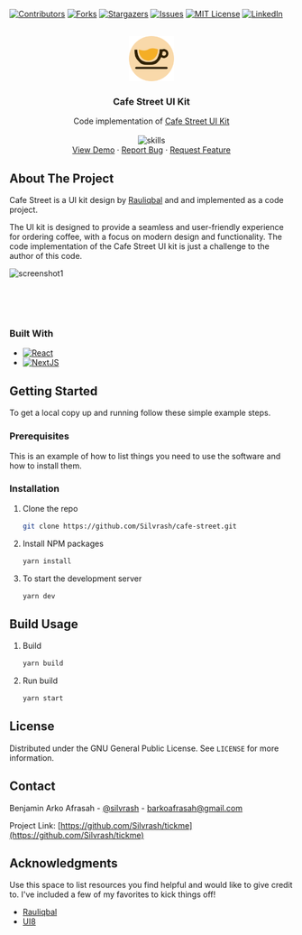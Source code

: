 <!-- Improved compatibility of back to top link: See: https://github.com/othneildrew/Best-README-Template/pull/73 -->
<a name="readme-top"></a>
<!--
*** Thanks for checking out the Best-README-Template. If you have a suggestion
*** that would make this better, please fork the repo and create a pull request
*** or simply open an issue with the tag "enhancement".
*** Don't forget to give the project a star!
*** Thanks again! Now go create something AMAZING! :D
-->

[![Contributors][contributors-shield]][contributors-url]
[![Forks][forks-shield]][forks-url]
[![Stargazers][stars-shield]][stars-url]
[![Issues][issues-shield]][issues-url]
[![MIT License][license-shield]][license-url]
[![LinkedIn][linkedin-shield]][linkedin-url]


<!-- PROJECT SHIELDS -->
<!--
*** I'm using markdown "reference style" links for readability.
*** Reference links are enclosed in brackets [ ] instead of parentheses ( ).
*** See the bottom of this document for the declaration of the reference variables
*** for contributors-url, forks-url, etc. This is an optional, concise syntax you may use.
*** https://www.markdownguide.org/basic-syntax/#reference-style-links
-->


<!-- PROJECT LOGO -->
<br />
<div align="center">
  <a href="https://github.com/othneildrew/Best-README-Template">
    <img src="app/favicon.ico" alt="Logo" height="80">
  </a>

  <h3 align="center">Cafe Street UI Kit</h3>

  <p align="center">
    Code implementation of <a href='https://www.figma.com/community/file/1138256358581554095/Cafe-Street---E-Commerce-Landing-Page'>Cafe Street UI Kit</a>
    <br/>
    <br/>
    <img src="https://skillicons.dev/icons?i=ts,react,nodejs,next" alt="skills" height="40">
    <br />
    <a href="https://cafe-street.vercel.app/">View Demo</a>
    ·
    <a href="https://github.com/Silvrash/cafe-street/issues">Report Bug</a>
    ·
    <a href="https://github.com/Silvrash/cafe-street/issues">Request Feature</a>
  </p>
</div>


<!-- ABOUT THE PROJECT -->
## About The Project


Cafe Street is a UI kit design by <a href='https://www.figma.com/@rauliqbal'>Rauliqbal</a> and and implemented as a code project. 

The UI kit is designed to provide a seamless and user-friendly experience for ordering coffee, with a focus on modern design and functionality.
The code implementation of the Cafe Street UI kit is just a challenge to the author of this code.

<span>
  <img src="https://user-images.githubusercontent.com/35709836/237042276-9e2d5d46-3a4e-4cdb-949d-5e5a7b6a0911.png" alt="screenshot1" height="512">
</span>

<br/><br/><br/>
<!-- ![design1](https://user-images.githubusercontent.com/35709836/237050169-d9ab7cec-ae50-4390-98db-49f4171566dc.png)
![design2](https://user-images.githubusercontent.com/35709836/237050206-09b2faab-324c-4940-9c15-e4ada0235cb9.png)
 -->

### Built With
* [![React][React.js]][React-url]
* [![NextJS](https://img.shields.io/badge/Next-black?style=plastic&logo=next.js&logoColor=white)](http://nextjs.org)




<!-- GETTING STARTED -->
## Getting Started

To get a local copy up and running follow these simple example steps.

### Prerequisites

This is an example of how to list things you need to use the software and how to install them.
### Installation


1. Clone the repo
   ```sh
   git clone https://github.com/Silvrash/cafe-street.git
   ```
2. Install NPM packages
   ```sh
   yarn install
   ```
3. To start the development server
   ```sh
   yarn dev
   ```



<!-- USAGE EXAMPLES -->
## Build Usage

1. Build
   ```sh
   yarn build
   ```
2. Run build
   ```sh
   yarn start
   ```


<!-- LICENSE -->
## License

Distributed under the GNU General Public License. See `LICENSE` for more information.



<!-- CONTACT -->
## Contact

Benjamin Arko Afrasah - [@silvrash]([https://github.com/Silvrash]) - barkoafrasah@gmail.com

Project Link: [https://github.com/Silvrash/tickme](https://github.com/Silvrash/tickme)



<!-- ACKNOWLEDGMENTS -->
## Acknowledgments

Use this space to list resources you find helpful and would like to give credit to. I've included a few of my favorites to kick things off!

* [Rauliqbal](https://www.figma.com/@rauliqbal)
* [UI8](https://ui8.net)



<!-- MARKDOWN LINKS & IMAGES -->
<!-- https://www.markdownguide.org/basic-syntax/#reference-style-links -->
[contributors-shield]: https://img.shields.io/github/contributors/github_username/repo_name.svg?style=plastic
[contributors-url]: https://github.com/github_username/repo_name/graphs/contributors
[forks-shield]: https://img.shields.io/github/forks/github_username/repo_name.svg?style=plastic
[forks-url]: https://github.com/github_username/repo_name/network/members
[stars-shield]: https://img.shields.io/github/stars/github_username/repo_name.svg?style=plastic
[stars-url]: https://github.com/github_username/repo_name/stargazers
[issues-shield]: https://img.shields.io/github/issues/github_username/repo_name.svg?style=plastic
[issues-url]: https://github.com/github_username/repo_name/issues
[license-shield]: https://img.shields.io/github/license/github_username/repo_name.svg?style=plastic
[license-url]: https://github.com/github_username/repo_name/blob/master/LICENSE.txt
[linkedin-shield]: https://img.shields.io/badge/linkedin%20-%230077B5.svg?&style=plastic&logo=linkedin&logoColor=white
[linkedin-url]: https://linkedin.com/in/linkedin_username
[product-screenshot]: images/screenshot.png
[Next.js]: https://img.shields.io/badge/next.js-000000?style=plastic&logo=nextdotjs&logoColor=white
[Next-url]: https://nextjs.org/
[React.js]: https://img.shields.io/badge/React-20232A?style=plastic&logo=react&logoColor=61DAFB
[React-url]: https://reactjs.org/
[Vue.js]: https://img.shields.io/badge/Vue.js-35495E?style=plastic&logo=vuedotjs&logoColor=4FC08D
[Vue-url]: https://vuejs.org/
[Angular.io]: https://img.shields.io/badge/Angular-DD0031?style=plastic&logo=angular&logoColor=white
[Angular-url]: https://angular.io/
[Svelte.dev]: https://img.shields.io/badge/Svelte-4A4A55?style=plastic&logo=svelte&logoColor=FF3E00
[Svelte-url]: https://svelte.dev/
[Laravel.com]: https://img.shields.io/badge/Laravel-FF2D20?style=plastic&logo=laravel&logoColor=white
[Laravel-url]: https://laravel.com
[Bootstrap.com]: https://img.shields.io/badge/Bootstrap-563D7C?style=plastic&logo=bootstrap&logoColor=white
[Bootstrap-url]: https://getbootstrap.com
[JQuery.com]: https://img.shields.io/badge/jQuery-0769AD?style=plastic&logo=jquery&logoColor=white
[JQuery-url]: https://jquery.com
